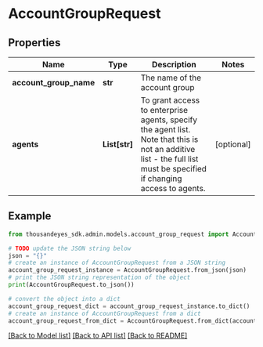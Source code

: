 # AccountGroupRequest


## Properties

Name | Type | Description | Notes
------------ | ------------- | ------------- | -------------
**account_group_name** | **str** | The name of the account group | 
**agents** | **List[str]** | To grant access to enterprise agents, specify the agent list. Note that this is not an additive list - the full list must be specified if changing access to agents. | [optional] 

## Example

```python
from thousandeyes_sdk.admin.models.account_group_request import AccountGroupRequest

# TODO update the JSON string below
json = "{}"
# create an instance of AccountGroupRequest from a JSON string
account_group_request_instance = AccountGroupRequest.from_json(json)
# print the JSON string representation of the object
print(AccountGroupRequest.to_json())

# convert the object into a dict
account_group_request_dict = account_group_request_instance.to_dict()
# create an instance of AccountGroupRequest from a dict
account_group_request_from_dict = AccountGroupRequest.from_dict(account_group_request_dict)
```
[[Back to Model list]](../README.md#documentation-for-models) [[Back to API list]](../README.md#documentation-for-api-endpoints) [[Back to README]](../README.md)


